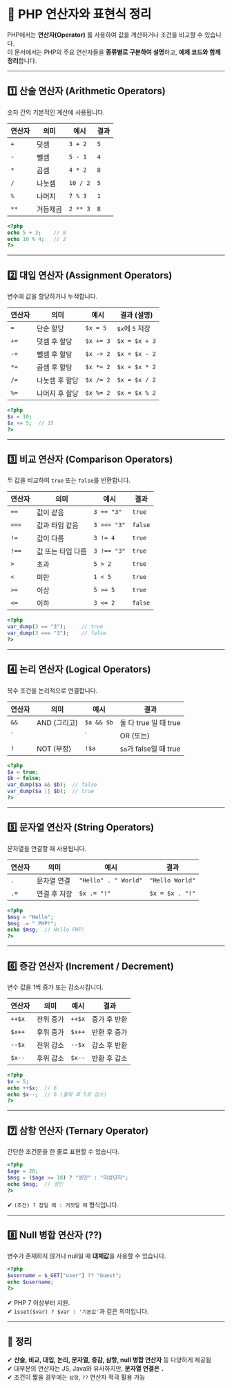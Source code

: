 # 📌 PHP 연산자와 표현식 정리

PHP에서는 **연산자(Operator)** 를 사용하여 값을 계산하거나 조건을 비교할 수 있습니다.  
이 문서에서는 PHP의 주요 연산자들을 **종류별로 구분하여 설명**하고, **예제 코드와 함께 정리**합니다.

---

## 1️⃣ 산술 연산자 (Arithmetic Operators)

숫자 간의 기본적인 계산에 사용됩니다.

| 연산자 | 의미        | 예시           | 결과     |
|--------|-------------|----------------|----------|
| `+`    | 덧셈        | `3 + 2`        | `5`      |
| `-`    | 뺄셈        | `5 - 1`        | `4`      |
| `*`    | 곱셈        | `4 * 2`        | `8`      |
| `/`    | 나눗셈      | `10 / 2`       | `5`      |
| `%`    | 나머지      | `7 % 3`        | `1`      |
| `**`   | 거듭제곱    | `2 ** 3`       | `8`      |

```php
<?php
echo 5 + 3;    // 8
echo 10 % 4;   // 2
?>
```

---

## 2️⃣ 대입 연산자 (Assignment Operators)

변수에 값을 할당하거나 누적합니다.

| 연산자 | 의미           | 예시           | 결과 (설명)          |
|--------|----------------|----------------|-----------------------|
| `=`    | 단순 할당      | `$x = 5`       | `$x`에 `5` 저장       |
| `+=`   | 덧셈 후 할당   | `$x += 3`      | `$x = $x + 3`         |
| `-=`   | 뺄셈 후 할당   | `$x -= 2`      | `$x = $x - 2`         |
| `*=`   | 곱셈 후 할당   | `$x *= 2`      | `$x = $x * 2`         |
| `/=`   | 나눗셈 후 할당 | `$x /= 2`      | `$x = $x / 2`         |
| `%=`   | 나머지 후 할당 | `$x %= 2`      | `$x = $x % 2`         |

```php
<?php
$x = 10;
$x += 5;  // 15
?>
```

---

## 3️⃣ 비교 연산자 (Comparison Operators)

두 값을 비교하여 `true` 또는 `false`를 반환합니다.

| 연산자 | 의미           | 예시             | 결과      |
|--------|----------------|------------------|-----------|
| `==`   | 값이 같음      | `3 == "3"`       | `true`    |
| `===`  | 값과 타입 같음 | `3 === "3"`      | `false`   |
| `!=`   | 값이 다름      | `3 != 4`         | `true`    |
| `!==`  | 값 또는 타입 다름 | `3 !== "3"`   | `true`    |
| `>`    | 초과           | `5 > 2`          | `true`    |
| `<`    | 미만           | `1 < 5`          | `true`    |
| `>=`   | 이상           | `5 >= 5`         | `true`    |
| `<=`   | 이하           | `3 <= 2`         | `false`   |

```php
<?php
var_dump(3 == "3");     // true
var_dump(3 === "3");    // false
?>
```

---

## 4️⃣ 논리 연산자 (Logical Operators)

복수 조건을 논리적으로 연결합니다.

| 연산자 | 의미         | 예시                   | 결과      |
|--------|--------------|------------------------|-----------|
| `&&`   | AND (그리고) | `$a && $b`             | 둘 다 true 일 때 true |
| `||`   | OR (또는)    | `$a || $b`             | 둘 중 하나라도 true |
| `!`    | NOT (부정)   | `!$a`                  | `$a`가 false일 때 true |

```php
<?php
$a = true;
$b = false;
var_dump($a && $b);  // false
var_dump($a || $b);  // true
?>
```

---

## 5️⃣ 문자열 연산자 (String Operators)

문자열을 연결할 때 사용됩니다.

| 연산자 | 의미        | 예시                    | 결과        |
|--------|-------------|-------------------------|-------------|
| `.`    | 문자열 연결 | `"Hello" . " World"`     | `"Hello World"` |
| `.=`   | 연결 후 저장 | `$x .= "!"`              | `$x = $x . "!"` |

```php
<?php
$msg = "Hello";
$msg .= " PHP!";
echo $msg;  // Hello PHP!
?>
```

---

## 6️⃣ 증감 연산자 (Increment / Decrement)

변수 값을 1씩 증가 또는 감소시킵니다.

| 연산자 | 의미             | 예시     | 결과       |
|--------|------------------|----------|------------|
| `++$x` | 전위 증가         | `++$x`   | 증가 후 반환 |
| `$x++` | 후위 증가         | `$x++`   | 반환 후 증가 |
| `--$x` | 전위 감소         | `--$x`   | 감소 후 반환 |
| `$x--` | 후위 감소         | `$x--`   | 반환 후 감소 |

```php
<?php
$x = 5;
echo ++$x;  // 6
echo $x--;  // 6 (출력 후 5로 감소)
?>
```

---

## 7️⃣ 삼항 연산자 (Ternary Operator)

간단한 조건문을 한 줄로 표현할 수 있습니다.

```php
<?php
$age = 20;
$msg = ($age >= 18) ? "성인" : "미성년자";
echo $msg;  // 성인
?>
```

✔ `(조건) ? 참일 때 : 거짓일 때` 형식입니다.

---

## 8️⃣ Null 병합 연산자 (??)

변수가 존재하지 않거나 null일 때 **대체값**을 사용할 수 있습니다.

```php
<?php
$username = $_GET["user"] ?? "Guest";
echo $username;
?>
```

✔ PHP 7 이상부터 지원.  
✔ `isset($var) ? $var : '기본값'`과 같은 의미입니다.

---

## 🎯 정리

✔ **산술, 비교, 대입, 논리, 문자열, 증감, 삼항, null 병합 연산자** 등 다양하게 제공됨  
✔ 대부분의 연산자는 JS, Java와 유사하지만, **문자열 연결은 `.`**  
✔ 조건이 짧을 경우에는 `삼항`, `??` 연산자 적극 활용 가능  

